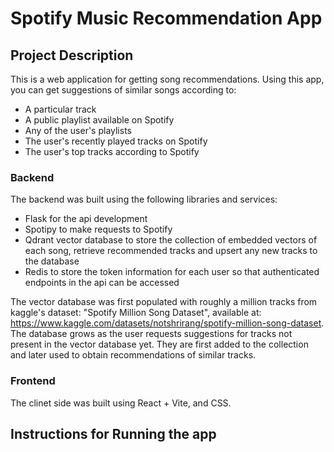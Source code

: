 # Spotify Music Recommendation App

## Project Description

This is a web application for getting song recommendations. Using this app, you can get suggestions of similar songs according to:

* A particular track
* A public playlist available on Spotify
* Any of the user's playlists
* The user's recently played tracks on Spotify
* The user's top tracks according to Spotify

### Backend 
The backend was built using the following libraries and services: 

* Flask for the api development
* Spotipy to make requests to Spotify
* Qdrant vector database to store the collection of embedded vectors of each song, retrieve recommended tracks and upsert any new tracks to the database
* Redis to store the token information for each user so that authenticated endpoints in the api can be accessed

The vector database was first populated with roughly a million tracks from kaggle's dataset: "Spotify Million Song Dataset", available at: https://www.kaggle.com/datasets/notshrirang/spotify-million-song-dataset. The database grows as the user requests suggestions for tracks not present in the vector database yet. They are first added to the collection and later used to obtain recommendations of similar tracks.

### Frontend
The clinet side was built using React + Vite, and CSS.  

## Instructions for Running the app


